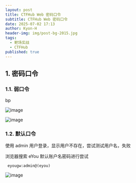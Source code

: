 ```yaml
---
layout: post
title: CTFHub Web 密码口令
subtitle: CTFHub Web 密码口令
date: 2025-07-02 17:13
author: Kyon-H
header-img: img/post-bg-2015.jpg
tags:
  - 靶场实战
  - CTFHub
published: true
---
```

## 1. 密码口令

### 1.1. 弱口令

bp

![image](https://img.ghostliner.top/1TlElH.png)

![image](https://img.ghostliner.top/JET6cJ.png)

### 1.2. 默认口令

使用 admin 用户登录，显示用户不存在，尝试测试用户名，失败

浏览器搜索 eYou 默认账户名密码进行尝试

```
 eyougw:admin@(eyou)
```

![image](https://img.ghostliner.top/ay0zAi.png)
